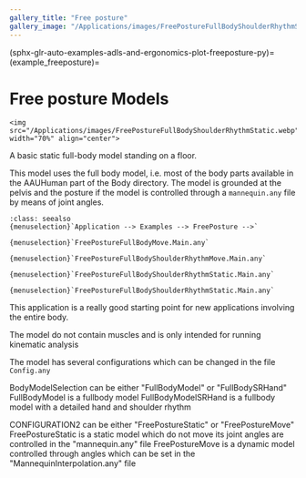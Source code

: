```yaml
---
gallery_title: "Free posture"
gallery_image: "/Applications/images/FreePostureFullBodyShoulderRhythmStatic.webp"
---
```


(sphx-glr-auto-examples-adls-and-ergonomics-plot-freeposture-py)=
(example_freeposture)=
# Free posture Models


````{sidebar} **Example**
<img src="/Applications/images/FreePostureFullBodyShoulderRhythmStatic.webp" width="70%" align="center">

````

A basic static full-body model standing on a floor.


This model uses the full body model, i.e. most of the body parts available
in the AAUHuman part of the Body directory. The model is grounded at the
pelvis and the posture if the model is controlled through a `mannequin.any`
file by means of joint angles.

```{admonition} **Main file location in AMMR:**
:class: seealso
{menuselection}`Application --> Examples --> FreePosture -->`

{menuselection}`FreePostureFullBodyMove.Main.any`

{menuselection}`FreePostureFullBodyShoulderRhythmMove.Main.any`

{menuselection}`FreePostureFullBodyShoulderRhythmStatic.Main.any`

{menuselection}`FreePostureFullBodyShoulderRhythmStatic.Main.any`
```

This application is a really good starting point for new applications
involving the entire body.

The model do not contain muscles and is only intended for running kinematic analysis

The model has several configurations which can be changed in the file `Config.any`

BodyModelSelection can be either "FullBodyModel"  or "FullBodySRHand"
FullBodyModel is a fullbody model
FullBodyModelSRHand is a fullbody model with a detailed hand and shoulder rhythm

CONFIGURATION2 can be either "FreePostureStatic" or "FreePostureMove"
FreePostureStatic is a static model which do not move its joint angles are controlled in the "mannequin.any" file
FreePostureMove is a dynamic model controlled through angles which can be set in the "MannequinInterpolation.any" file
